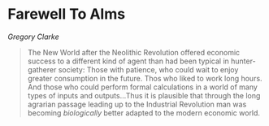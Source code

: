 # Farewell To Alms

_Gregory Clarke_

> The New World after the Neolithic Revolution offered economic success to a different kind of agent than had been
typical in hunter-gatherer society: Those with patience, who could wait to enjoy greater consumption in the future. Thos
who liked to work long hours. And those who could perform formal calculations in a world of many types of inputs and
outputs...Thus it is plausible that through the long agrarian passage leading up to the Industrial Revolution man was
becoming _biologically_ better adapted to the modern economic world.

